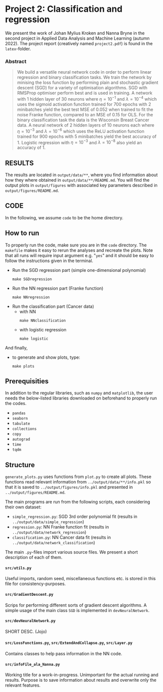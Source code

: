 
# **Project 2**: Classification and regression

We present the work of Johan Mylius Kroken and Nanna Bryne in the second project in Applied Data Analysis and Machine Learning (autumn 2022). The project report (creatively named `project2.pdf`) is found in the `latex`-folder.

### Abstract

>We build a versatile neural network code in order to perform linear regression and binary classification tasks. We train the network by minising the loss function by performing plain and stochastic gradient descent (SGD) for a variety of optimisation algorithms. SGD with RMSProp optimiser perform best and is used in training. A network with 1 hidden layer of 30 neurons where $\eta=10^{-1}$ and $\lambda=10^{-4}$ which uses the sigmoid activation function trained for 700 epochs with 2 minibatches yield the best test MSE of 0.052 when trained to fit the noise Franke function, compared to an MSE of 0.15 for OLS. For the binary classification task the data is the Wisconsin Breast Cancer data. A neural network of 2 hidden layers of 10 neurons each where $\eta=10^{-3}$ and $\lambda=10^{-6}$ which uses the ReLU activation function trained for 900 epochs with 5 minibatches yield the best accuracy of 1. Logistic regression with $\eta=10^{-3}$ and $\lambda=10^{-8}$ also yield an accuracy of 1. 
## **RESULTS**

The results are located in `output/data/**`, where you find information about how they where obtained in `output/data/**/README.md`. You will find the output plots in `output/figures` with associated key parameters described in `output/figures/README.md`.

## **CODE**

In the following, we assume `code` to be the home directory.

## How to run

To properly run the code, make sure you are in the `code` directory. The `makefile` makes it easy to rerun the analyses and recreate the plots. Note that all runs will require input argument e.g. "`yes`" and it should be easy to follow the instructions given in the terminal.

* Run the SGD regression part (simple one-dimensional polynomial)
    ~~~
    make SGDregression
    ~~~
* Run the NN regression part (Franke function)
    ~~~
    make NNregression
    ~~~
* Run the classification part (Cancer data)
    - with NN
        ~~~
        make NNclassification
        ~~~
    - with logistic regression
        ~~~
        make logistic
        ~~~

And finally, 
* to generate and show plots, type:
    ~~~
    make plots
    ~~~


## Prerequisities
In addition to the regular libraries, such as `numpy` and `matplotlib`, the user needs the below-listed libraries downloaded on beforehand to properly run the codes.

- `pandas`
- `seaborn`
- `tabulate`
- `collections`
- `copy`
- `autograd`
- `time`
- `tqdm`

## Structure

`generate_plots.py` uses functions from `plot.py` to create all plots. These functions read relevant information from `../output/data/**/info.pkl` so that it is saved to `../output/figures/info.pkl` and presented in `../output/figures/README.md`.

The main programs are run from the following scripts, each considering their own dataset:

* `simple_regression.py`: SGD 3rd order polynomial fit (results in `../output/data/simple_regression`)
* `regression.py`: NN Franke function fit (results in `../output/data/network_regression`)
* `classification.py`: NN Cancer data fit (results in `../output/data/network_classification`)

The main `.py`-files import various source files. We present a short description of each of them.

#### **`src/utils.py`**

Useful imports, random seed, miscellaneous functions etc. is stored in this file for consistency-purposes.

#### **`src/GradientDescent.py`**

Scrips for performing different sorts of gradient descent algorithms. A simple usage of the main class `SGD` is implemented in `devNeuralNetwork`.

#### **`src/devNeuralNetwork.py`**

SHORT DESC. (Jojo)

#### **`src/LossFunctions.py`**,  **`src/ExtendAndCollapse.py`**,  **`src/Layer.py`**

Contains classes to help pass information in the NN code. 

#### **`src/infoFile_ala_Nanna.py`**

Working title for a work-in-progress. Unimportant for the actual running and results. Purpose is to save information about results and overwrite only the relevant features.
